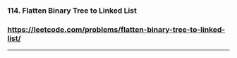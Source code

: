 ### 114. Flatten Binary Tree to Linked List
### https://leetcode.com/problems/flatten-binary-tree-to-linked-list/
---
